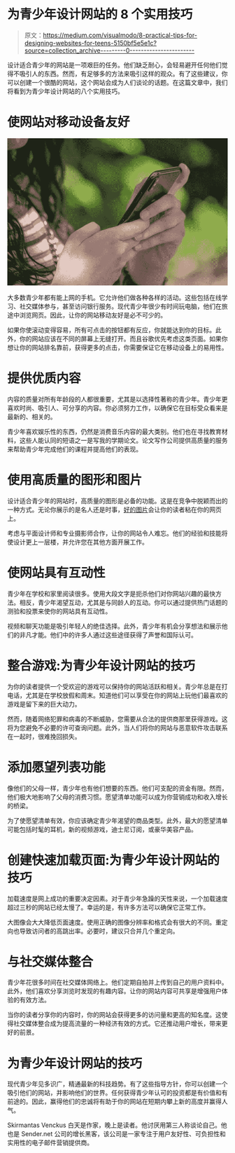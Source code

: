 # 为青少年设计网站的 8 个实用技巧

> 原文：<https://medium.com/visualmodo/8-practical-tips-for-designing-websites-for-teens-5150bf5e5e1c?source=collection_archive---------0----------------------->

设计适合青少年的网站是一项艰巨的任务。他们缺乏耐心，会轻易避开任何他们觉得不吸引人的东西。然而，有足够多的方法来吸引这样的观众。有了这些建议，你可以创建一个很酷的网站，这个网站会成为人们谈论的话题。在这篇文章中，我们将看到为青少年设计网站的八个实用技巧。

# 使网站对移动设备友好

![](img/ec2b6a4abdc8c421416ec7e747be8f01.png)

大多数青少年都有能上网的手机。它允许他们做各种各样的活动。这些包括在线学习、社交媒体参与，甚至访问银行服务。现代青少年很少有时间玩电脑，他们在旅途中浏览网页。因此，让你的网站移动友好是必不可少的。

如果你使滚动变得容易，所有可点击的按钮都有反应，你就能达到你的目标。此外，你的网站应该在不同的屏幕上无缝打开。而且谷歌优先考虑这类页面。如果你想让你的网站排名靠前，获得更多的点击，你需要保证它在移动设备上的易用性。

# 提供优质内容

内容的质量对所有年龄段的人都很重要，尤其是以选择性著称的青少年。青少年更喜欢时尚、吸引人、可分享的内容。你必须努力工作，以确保它在目标受众看来是最新的、相关的。

青少年喜欢娱乐性的东西，仍然是消费音乐内容的最大类别。他们也在寻找教育材料，这些人能认同的短语之一是写我的学期论文。论文写作公司提供高质量的服务来帮助青少年完成他们的课程并提高他们的表现。

# 使用高质量的图形和图片

设计适合青少年的网站时，高质量的图形是必备的功能。这是在竞争中脱颖而出的一种方式。无论你展示的是名人还是时事，[好的图片](https://visualmodo.com/image-seo-best-practices-importance-of-graphics-and-pictures-in-website-ranking/)会让你的读者粘在你的网页上。

考虑与平面设计师和专业摄影师合作，让你的网站令人难忘。他们的经验和技能将使设计更上一层楼，并允许您在其他方面开展工作。

# 使网站具有互动性

青少年在学校和家里阅读很多。使用大段文字是扼杀他们对你网站兴趣的最快方法。相反，青少年渴望互动，尤其是与同龄人的互动。你可以通过提供热门话题的测验和投票来使你的网站具有互动性。

视频和聊天功能是吸引年轻人的绝佳选择。此外，青少年有机会分享想法和展示他们的非凡才能。他们中的许多人通过这些途径获得了声誉和国际认可。

# 整合游戏:为青少年设计网站的技巧

为你的读者提供一个受欢迎的游戏可以保持你的网站活跃和相关。青少年总是在打电话，尤其是在学校放假和周末。知道他们可以享受在你的网站上玩他们最喜欢的游戏是留下来的巨大动力。

然而，随着网络犯罪和病毒的不断威胁，您需要从合法的提供商那里获得游戏。这将为您避免不必要的许可查询问题。此外，当人们将你的网站与恶意软件攻击联系在一起时，很难挽回损失。

# 添加愿望列表功能

像他们的父母一样，青少年也有他们想要的东西。他们可支配的资金有限。然而，他们极大地影响了父母的消费习惯。愿望清单功能可以成为你营销成功和收入增长的桥梁。

为了使愿望清单有效，你应该确定青少年渴望的商品类型。此外，最大的愿望清单可能包括时髦的耳机，新的视频游戏，迪士尼订阅，或豪华美容产品。

# 创建快速加载页面:为青少年设计网站的技巧

加载速度是网上成功的重要决定因素。对于青少年急躁的天性来说，一个加载速度超过三秒的网站已经太慢了。幸运的是，有许多方法可以确保它正常工作。

大图像会大大降低页面速度。使用正确的图像分辨率和格式会有很大的不同。重定向也导致访问者的高跳出率。必要时，建议只合并几个重定向。

# 与社交媒体整合

青少年花很多时间在社交媒体网络上。他们定期自拍并上传到自己的用户资料中。此外，他们喜欢分享浏览时发现的有趣内容。让你的网站内容可共享是增强用户体验的有效方法。

当你的读者分享你的内容时，你的网站会获得更多的访问量和更高的知名度。这使得社交媒体整合成为提高流量的一种经济有效的方式。它还推动用户增长，带来更好的前景。

# 为青少年设计网站的技巧

现代青少年见多识广，精通最新的科技趋势。有了这些指导方针，你可以创建一个吸引他们的网站，并影响他们的世界。任何获得青少年认可的投资都是有价值和有前途的。因此，赢得他们的忠诚将有助于你的网站在短期内攀上新的高度并赢得人气。

Skirmantas Venckus 白天是作家，晚上是读者。他讨厌用第三人称谈论自己。他也是 Sender.net 公司的增长黑客，该公司是一家专注于用户友好性、可负担性和实用性的电子邮件营销提供商。